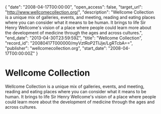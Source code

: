 {
  "date": "2008-04-17T00:00:00", 
  "open_access": false, 
  "target_url": "http://www.wellcomecollection.org/", 
  "description": "Wellcome Collection is a unique mix of galleries, events, and meeting, reading and eating places where you can consider what it means to be human.  It brings to life Sir Henry Wellcome's vision of a place where people could learn more about the development of medicine through the ages and across cultures.", 
  "end_date": "2013-04-30T23:59:59Z", 
  "title": "Wellcome Collection", 
  "record_id": "20080417T000000/myVztRoP2TIJje/LgRTcbA==", 
  "publisher": "wellcomecollection.org", 
  "start_date": "2008-04-17T00:00:00Z"
}

# Wellcome Collection

Wellcome Collection is a unique mix of galleries, events, and meeting, reading and eating places where you can consider what it means to be human.  It brings to life Sir Henry Wellcome's vision of a place where people could learn more about the development of medicine through the ages and across cultures.